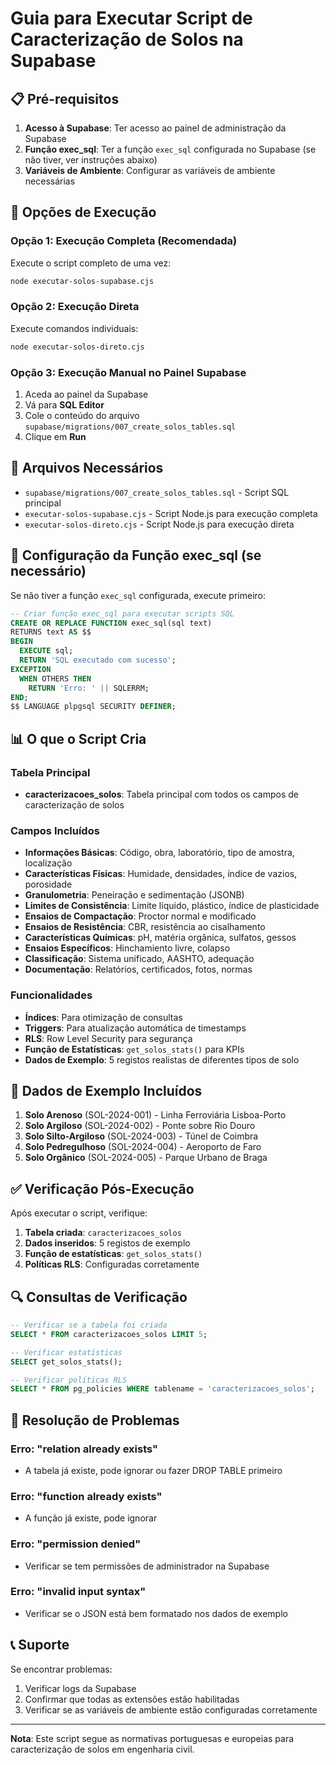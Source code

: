 # Guia para Executar Script de Caracterização de Solos na Supabase

## 📋 Pré-requisitos

1. **Acesso à Supabase**: Ter acesso ao painel de administração da Supabase
2. **Função exec_sql**: Ter a função `exec_sql` configurada no Supabase (se não tiver, ver instruções abaixo)
3. **Variáveis de Ambiente**: Configurar as variáveis de ambiente necessárias

## 🚀 Opções de Execução

### Opção 1: Execução Completa (Recomendada)

Execute o script completo de uma vez:

```bash
node executar-solos-supabase.cjs
```

### Opção 2: Execução Direta

Execute comandos individuais:

```bash
node executar-solos-direto.cjs
```

### Opção 3: Execução Manual no Painel Supabase

1. Aceda ao painel da Supabase
2. Vá para **SQL Editor**
3. Cole o conteúdo do arquivo `supabase/migrations/007_create_solos_tables.sql`
4. Clique em **Run**

## 📁 Arquivos Necessários

- `supabase/migrations/007_create_solos_tables.sql` - Script SQL principal
- `executar-solos-supabase.cjs` - Script Node.js para execução completa
- `executar-solos-direto.cjs` - Script Node.js para execução direta

## 🔧 Configuração da Função exec_sql (se necessário)

Se não tiver a função `exec_sql` configurada, execute primeiro:

```sql
-- Criar função exec_sql para executar scripts SQL
CREATE OR REPLACE FUNCTION exec_sql(sql text)
RETURNS text AS $$
BEGIN
  EXECUTE sql;
  RETURN 'SQL executado com sucesso';
EXCEPTION
  WHEN OTHERS THEN
    RETURN 'Erro: ' || SQLERRM;
END;
$$ LANGUAGE plpgsql SECURITY DEFINER;
```

## 📊 O que o Script Cria

### Tabela Principal
- **caracterizacoes_solos**: Tabela principal com todos os campos de caracterização de solos

### Campos Incluídos
- **Informações Básicas**: Código, obra, laboratório, tipo de amostra, localização
- **Características Físicas**: Humidade, densidades, índice de vazios, porosidade
- **Granulometria**: Peneiração e sedimentação (JSONB)
- **Limites de Consistência**: Limite líquido, plástico, índice de plasticidade
- **Ensaios de Compactação**: Proctor normal e modificado
- **Ensaios de Resistência**: CBR, resistência ao cisalhamento
- **Características Químicas**: pH, matéria orgânica, sulfatos, gessos
- **Ensaios Específicos**: Hinchamiento livre, colapso
- **Classificação**: Sistema unificado, AASHTO, adequação
- **Documentação**: Relatórios, certificados, fotos, normas

### Funcionalidades
- **Índices**: Para otimização de consultas
- **Triggers**: Para atualização automática de timestamps
- **RLS**: Row Level Security para segurança
- **Função de Estatísticas**: `get_solos_stats()` para KPIs
- **Dados de Exemplo**: 5 registos realistas de diferentes tipos de solo

## 🎯 Dados de Exemplo Incluídos

1. **Solo Arenoso** (SOL-2024-001) - Linha Ferroviária Lisboa-Porto
2. **Solo Argiloso** (SOL-2024-002) - Ponte sobre Rio Douro
3. **Solo Silto-Argiloso** (SOL-2024-003) - Túnel de Coimbra
4. **Solo Pedregulhoso** (SOL-2024-004) - Aeroporto de Faro
5. **Solo Orgânico** (SOL-2024-005) - Parque Urbano de Braga

## ✅ Verificação Pós-Execução

Após executar o script, verifique:

1. **Tabela criada**: `caracterizacoes_solos`
2. **Dados inseridos**: 5 registos de exemplo
3. **Função de estatísticas**: `get_solos_stats()`
4. **Políticas RLS**: Configuradas corretamente

## 🔍 Consultas de Verificação

```sql
-- Verificar se a tabela foi criada
SELECT * FROM caracterizacoes_solos LIMIT 5;

-- Verificar estatísticas
SELECT get_solos_stats();

-- Verificar políticas RLS
SELECT * FROM pg_policies WHERE tablename = 'caracterizacoes_solos';
```

## 🚨 Resolução de Problemas

### Erro: "relation already exists"
- A tabela já existe, pode ignorar ou fazer DROP TABLE primeiro

### Erro: "function already exists"
- A função já existe, pode ignorar

### Erro: "permission denied"
- Verificar se tem permissões de administrador na Supabase

### Erro: "invalid input syntax"
- Verificar se o JSON está bem formatado nos dados de exemplo

## 📞 Suporte

Se encontrar problemas:
1. Verificar logs da Supabase
2. Confirmar que todas as extensões estão habilitadas
3. Verificar se as variáveis de ambiente estão configuradas corretamente

---

**Nota**: Este script segue as normativas portuguesas e europeias para caracterização de solos em engenharia civil.
